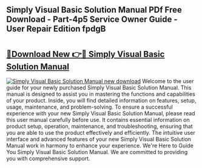 ## Simply Visual Basic Solution Manual PDf Free Download - Part-4p5 Service Owner Guide - User Repair Edition fpdgB

# <h2><a href="http://bc60620.oget.top/?id=Simply+Visual+Basic+Solution+Manual">🔗Download New 👉🔴 Simply Visual Basic Solution Manual</a></h2>

[![Simply Visual Basic Solution Manual new download](https://i.imgur.com/5g1atiW.png)](http://bc60620.oget.top/?id=Simply+Visual+Basic+Solution+Manual)
Welcome to the user guide for your newly purchased Simply Visual Basic Solution Manual. This manual is designed to assist you in mastering the functions and capabilities of your product. Inside, you will find detailed information on features, setup, usage, maintenance, and problem-solving. To ensure a successful experience with your new Simply Visual Basic Solution Manual, please read this user manual carefully before use. It contains essential information on product setup, operation, maintenance, and troubleshooting, ensuring that you are able to use the product effectively and efficiently. The intuitive user interface and advanced features of your new Simply Visual Basic Solution Manual work in harmony to enhance your experience. We're Here to Guide You Simply Visual Basic Solution Manual. We are committed to providing you with comprehensive support.
